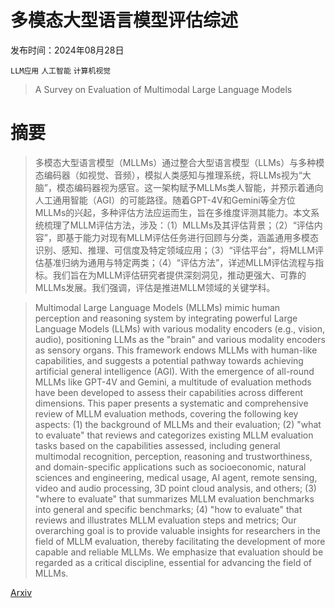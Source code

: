 # 多模态大型语言模型评估综述

发布时间：2024年08月28日

`LLM应用` `人工智能` `计算机视觉`

> A Survey on Evaluation of Multimodal Large Language Models

# 摘要

> 多模态大型语言模型（MLLMs）通过整合大型语言模型（LLMs）与多种模态编码器（如视觉、音频），模拟人类感知与推理系统，将LLMs视为“大脑”，模态编码器视为感官。这一架构赋予MLLMs类人智能，并预示着通向人工通用智能（AGI）的可能路径。随着GPT-4V和Gemini等全方位MLLMs的兴起，多种评估方法应运而生，旨在多维度评测其能力。本文系统梳理了MLLM评估方法，涉及：（1）MLLMs及其评估背景；（2）“评估内容”，即基于能力对现有MLLM评估任务进行回顾与分类，涵盖通用多模态识别、感知、推理、可信度及特定领域应用；（3）“评估平台”，将MLLM评估基准归纳为通用与特定两类；（4）“评估方法”，详述MLLM评估流程与指标。我们旨在为MLLM评估研究者提供深刻洞见，推动更强大、可靠的MLLMs发展。我们强调，评估是推进MLLM领域的关键学科。

> Multimodal Large Language Models (MLLMs) mimic human perception and reasoning system by integrating powerful Large Language Models (LLMs) with various modality encoders (e.g., vision, audio), positioning LLMs as the "brain" and various modality encoders as sensory organs. This framework endows MLLMs with human-like capabilities, and suggests a potential pathway towards achieving artificial general intelligence (AGI). With the emergence of all-round MLLMs like GPT-4V and Gemini, a multitude of evaluation methods have been developed to assess their capabilities across different dimensions. This paper presents a systematic and comprehensive review of MLLM evaluation methods, covering the following key aspects: (1) the background of MLLMs and their evaluation; (2) "what to evaluate" that reviews and categorizes existing MLLM evaluation tasks based on the capabilities assessed, including general multimodal recognition, perception, reasoning and trustworthiness, and domain-specific applications such as socioeconomic, natural sciences and engineering, medical usage, AI agent, remote sensing, video and audio processing, 3D point cloud analysis, and others; (3) "where to evaluate" that summarizes MLLM evaluation benchmarks into general and specific benchmarks; (4) "how to evaluate" that reviews and illustrates MLLM evaluation steps and metrics; Our overarching goal is to provide valuable insights for researchers in the field of MLLM evaluation, thereby facilitating the development of more capable and reliable MLLMs. We emphasize that evaluation should be regarded as a critical discipline, essential for advancing the field of MLLMs.

[Arxiv](https://arxiv.org/abs/2408.15769)